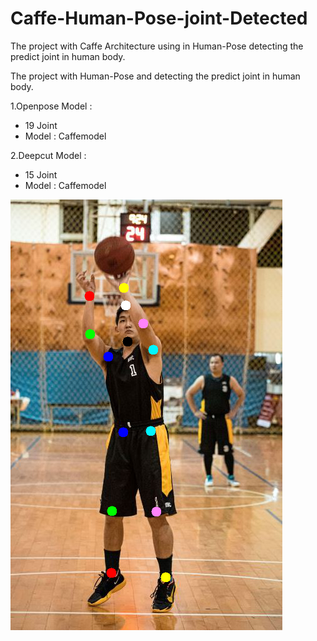 # Caffe-Human-Pose-joint-Detected
The project with Caffe Architecture using in Human-Pose detecting the predict joint in human body.

The project with Human-Pose and detecting the predict joint in human body.

1.Openpose Model : 
  - 19 Joint
  - Model : Caffemodel <br>
  

2.Deepcut Model : 
  - 15 Joint 
  - Model : Caffemodel

![image](data/img/TGB0418_SPOT.png)
